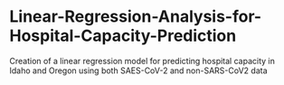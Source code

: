 # Linear-Regression-Analysis-for-Hospital-Capacity-Prediction
Creation of a linear regression model for predicting hospital capacity in Idaho and Oregon using both SAES-CoV-2 and non-SARS-CoV2 data

